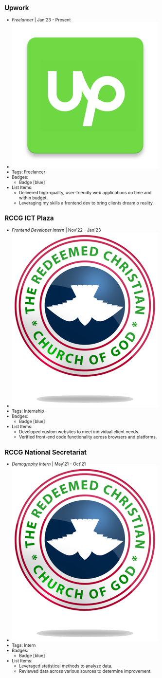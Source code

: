 ## Upwork
- *Freelancer* | Jan'23 - Present
- ![logo512](../assets/upwork.png)
- Tags: Freelancer
- Badges:
  - Badge [blue]
- List Items:
  - Delivered high-quality, user-friendly web applications on time and within budget.
  - Leveraging my skills a frontend dev to bring clients dream o reality.

## RCCG ICT Plaza
- *Frontend Developer Intern* | Nov'22 - Jan'23
- ![logo512](../assets/rccg.png)
- Tags: Internship
- Badges:
  - Badge [blue]
- List Items:
  - Developed custom websites to meet individual client needs.
  - Verified front-end code functionality across browsers and platforms.

## RCCG National Secretariat
- *Demography Intern* | May'21 - Oct'21
- ![logo512](../assets/rccg.png)
- Tags: Intern
- Badges:
  - Badge [blue]
- List Items:
  - Leveraged statistical methods to analyze data.
  - Reviewed data across various sources to determine improvement.